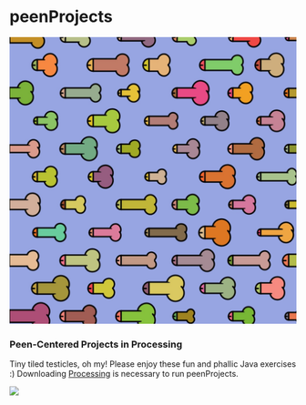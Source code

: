 # peenProjects

![](peenGrid/peenGridExample.JPG)

### Peen-Centered Projects in Processing

Tiny tiled testicles, oh my! Please enjoy these fun and phallic Java exercises :)
Downloading [Processing](https://processing.org/) is necessary to run peenProjects.



![](peenBounce/peenBounce.gif)
